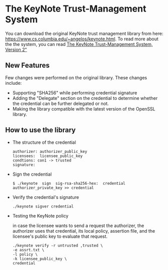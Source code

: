 # The KeyNote Trust-Management System 
You can download the original KeyNote trust management library from here: https://www.cs.columbia.edu/~angelos/keynote.html. 
To read more about the the system, you can read [The KeyNote Trust-Management System, Version 2"](https://datatracker.ietf.org/doc/rfc2704/)

## New Features 

Few changes were performed on the original library. These changes include:

- Supporting "SHA256" while performing credential signature 
- Adding the "Delegate" section on the credential to determine whether the credential can be further delegated or not. 
- Making the library compatible with the latest version of the OpenSSL library. 

## How to use the library  

- The structure of the credential  

  ```
  authorizer: authorizer_public_key 
  licensees:  licensee_public_key  
  condtions: con1 -> trusted 
  signature:
  ```

- Sign the credential

  ```
  $ ./keynote  sign  sig-rsa-sha256-hex:  credential authorizer_private_key >> credential
  ```

- Verify the credential's signature

  ```
  ./keynote sigver credential  
  ```

- Testing the KeyNote policy

  in case the  licensee wants to send  a request  the authorizer,   the  authorizer uses that credential, its local policy, assertion file,  and the licensee's public key to evaluate that request.

  ```
  ./keynote verify -r untrusted ,trusted \
  -e assrt.txt \
  -l policy \
  -k licensee_public_key \
  credential
  ```

  
